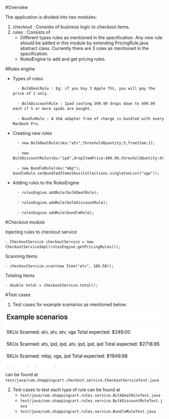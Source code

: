 #Overview

The application is divided into two modules:
1. checkout : Consists of business logic to checkout items.
2. rules : Consists of 
   - Different types rules as mentioned in the specification. Any new rule should be added in this module by
           extending PricingRule.java abstract class. Currently there are 3 rules as mentioned in the specification.
   - RulesEngine to add and get pricing rules.  
   

#Rules engine

* Types of rules: 
  
        - BulkDealRule : Eg: if you buy 3 Apple TVs, you will pay the price of 2 only.
  
        - BulkDiscountRule : Ipad costing 599.99 drops down to 499.99 each if 5 or more ipads are bought.
  
        - BundleRule : A VGA adapter free of charge is bundled with every MacBook Pro.

* Creating new rules 
  
        - new BulkDealRule(sku:"atv",thresholdQuantity:3,freeItem:1); 
  
        - new BulkDiscountRule(sku:"ipd",dropItemPrice:499.99,thresholdQuntity:4);

        - new BundleRule(sku:"mbp"); bundleRule.setBundledItemsSkus(Collections.singletonList("vga"));
         

* Adding rules to the RulesEngine
  
        - rulesEngine.addRule(bulkDealRule);
  
        - rulesEngine.addRule(bulkDiscountRule);
  
        - rulesEngine.addRule(bundleRule);

#Checkout module 

Injecting rules to checkout service

    - CheckoutService checkoutService = new CheckoutServiceImpl(rulesEngine.getPricingRules());

Scanning Items 

    - checkoutService.scan(new Item("atv", 109.50));

Totaling Items 

    - double total = checkoutService.total();

#Test cases

1. Test cases for example scenarios as mentioned below:

![img.png](img.png)

can be found at `test/java/com.shoppingcart.checkout.service.CheckoutServiceTest.java`

2. Test cases to test each type of rule can be found at 
   * `test/java/com.shoppingcart.rules.service.BulkDealRuleTest.java`
   * `test/java/com.shoppingcart.rules.service.BulkDiscountRuleTest.java`
   * `test/java/com.shoppingcart.rules.service.BundleRuleTest.java`


